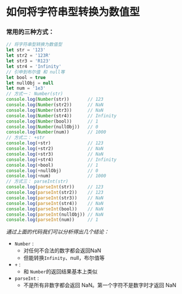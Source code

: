 # 如何将字符串型转换为数值型

### 常用的三种方式：
```js
// 将字符串型转换为数值型
let str = '123'
let str2 = '123R'
let str3 = 'R123'
let str4 = 'Infinity'
// 引申到布尔值 和 null等
let bool = true
let nullObj = null
let num = '1e3'
// 方式一： Number(str)
console.log(Number(str))       // 123
console.log(Number(str2))      // NaN
console.log(Number(str3))      // NaN
console.log(Number(str4))      // Infinity
console.log(Number(bool))      // 1
console.log(Number(nullObj))   // 0
console.log(Number(num))       // 1000
// 方式二： +str
console.log(+str)              // 123
console.log(+str2)             // NaN
console.log(+str3)             // NaN
console.log(+str4)             // Infinity
console.log(+bool)             // 1
console.log(+nullObj)          // 0
console.log(+num)              // 1000
// 方式三： parseInt(str)
console.log(parseInt(str))     // 123
console.log(parseInt(str2))    // 123
console.log(parseInt(str3))    // NaN
console.log(parseInt(str4))    // NaN
console.log(parseInt(bool))    // NaN
console.log(parseInt(nullObj)) // NaN
console.log(parseInt(num))     // 1
```

*通过上面的代码我们可以分析得出几个结论：*
- `Number` : 
    - 对任何不合法的数字都会返回NaN
    - 但能转换`Infinity`、null，布尔值等
- `+` :
    - 和 `Number`的返回结果基本上类似
- `parseInt` : 
    - 不是所有非数字都会返回 NaN。第一个字符不是数字时才返回 NaN

